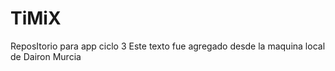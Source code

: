 # TiMiX
ReposItorio para app ciclo 3
Este texto fue agregado desde la maquina local de Dairon Murcia

